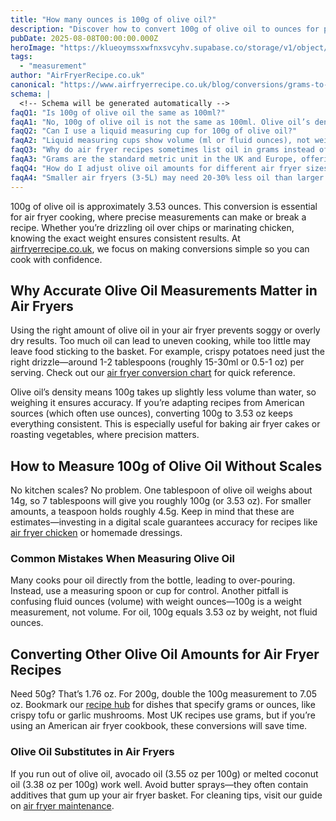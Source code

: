 ```yaml
---
title: "How many ounces is 100g of olive oil?"
description: "Discover how to convert 100g of olive oil to ounces for precise air fryer cooking. Get accurate measurements and cooking tips in seconds!"
pubDate: 2025-08-08T00:00:00.000Z
heroImage: "https://klueoymssxwfnxsvcyhv.supabase.co/storage/v1/object/public/Shmucket/how-many-ounces-is-100g-of-olive-oil.webp"
tags:
  - "measurement"
author: "AirFryerRecipe.co.uk"
canonical: "https://www.airfryerrecipe.co.uk/blog/conversions/grams-to-ounces/how-many-ounces-is-100g-of-olive-oil"
schema: |
  <!-- Schema will be generated automatically -->
faqQ1: "Is 100g of olive oil the same as 100ml?"
faqA1: "No, 100g of olive oil is not the same as 100ml. Olive oil’s density means 100g equals roughly 108ml (or 3.8 fluid ounces). Weight (grams) and volume (millilitres) measure different properties, so always check your recipe’s requirements."
faqQ2: "Can I use a liquid measuring cup for 100g of olive oil?"
faqA2: "Liquid measuring cups show volume (ml or fluid ounces), not weight. For 100g (3.53 oz) of olive oil, use a kitchen scale. If you must use a cup, note that 100g fills about 7 tablespoons or just under half a standard UK cup (250ml)."
faqQ3: "Why do air fryer recipes sometimes list oil in grams instead of ounces?"
faqA3: "Grams are the standard metric unit in the UK and Europe, offering precision for small quantities. Ounces are more common in the US. At <a href=https://www.airfryerrecipe.co.uk/>airfryerrecipe.co.uk</a>, we provide both to cater to all cooks."
faqQ4: "How do I adjust olive oil amounts for different air fryer sizes?"
faqA4: "Smaller air fryers (3-5L) may need 20-30% less oil than larger models to avoid pooling. For 100g (3.53 oz) in a family-sized recipe, reduce to 70g (2.47 oz) in a compact fryer. Always preheat your air fryer for even distribution."
---
```

<p>100g of olive oil is approximately 3.53 ounces. This conversion is essential for air fryer cooking, where precise measurements can make or break a recipe. Whether you’re drizzling oil over chips or marinating chicken, knowing the exact weight ensures consistent results. At <a href=https://www.airfryerrecipe.co.uk/>airfryerrecipe.co.uk</a>, we focus on making conversions simple so you can cook with confidence.</p>  

<h2>Why Accurate Olive Oil Measurements Matter in Air Fryers</h2>  
<p>Using the right amount of olive oil in your air fryer prevents soggy or overly dry results. Too much oil can lead to uneven cooking, while too little may leave food sticking to the basket. For example, crispy potatoes need just the right drizzle—around 1-2 tablespoons (roughly 15-30ml or 0.5-1 oz) per serving. Check out our <a href=https://www.airfryerrecipe.co.uk/air-fryer-conversion-chart>air fryer conversion chart</a> for quick reference.</p>  

<p>Olive oil’s density means 100g takes up slightly less volume than water, so weighing it ensures accuracy. If you’re adapting recipes from American sources (which often use ounces), converting 100g to 3.53 oz keeps everything consistent. This is especially useful for baking air fryer cakes or roasting vegetables, where precision matters.</p>  

<h2>How to Measure 100g of Olive Oil Without Scales</h2>  
<p>No kitchen scales? No problem. One tablespoon of olive oil weighs about 14g, so 7 tablespoons will give you roughly 100g (or 3.53 oz). For smaller amounts, a teaspoon holds roughly 4.5g. Keep in mind that these are estimates—investing in a digital scale guarantees accuracy for recipes like <a href=https://www.airfryerrecipe.co.uk/recipe-category/chicken>air fryer chicken</a> or homemade dressings.</p>  

<h3>Common Mistakes When Measuring Olive Oil</h3>  
<p>Many cooks pour oil directly from the bottle, leading to over-pouring. Instead, use a measuring spoon or cup for control. Another pitfall is confusing fluid ounces (volume) with weight ounces—100g is a weight measurement, not volume. For oil, 100g equals 3.53 oz by weight, not fluid ounces.</p>  

<h2>Converting Other Olive Oil Amounts for Air Fryer Recipes</h2>  
<p>Need 50g? That’s 1.76 oz. For 200g, double the 100g measurement to 7.05 oz. Bookmark our <a href=https://www.airfryerrecipe.co.uk/recipes>recipe hub</a> for dishes that specify grams or ounces, like crispy tofu or garlic mushrooms. Most UK recipes use grams, but if you’re using an American air fryer cookbook, these conversions will save time.</p>  

<h3>Olive Oil Substitutes in Air Fryers</h3>  
<p>If you run out of olive oil, avocado oil (3.55 oz per 100g) or melted coconut oil (3.38 oz per 100g) work well. Avoid butter sprays—they often contain additives that gum up your air fryer basket. For cleaning tips, visit our guide on <a href=https://www.airfryerrecipe.co.uk/air-fryer-cleaner>air fryer maintenance</a>.</p>

